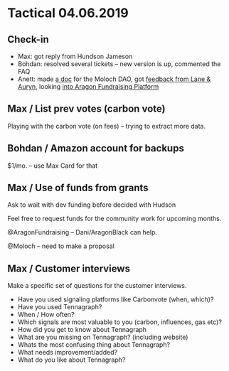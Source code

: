 # Tactical 04.06.2019

## Check-in

* Max: got reply from Hundson Jameson
* Bohdan: resolved several tickets – new version is up, commented the FAQ
* Anett: made [a doc](https://docs.google.com/document/d/1pXAqi9MJG57bvXLViAqGBn-HlqCSJA4FIYbgmJSCk_4/edit) for the Moloch DAO, got [feedback from Lane & Auryn](https://docs.google.com/document/d/1zbfGbwUrGHtjmyHnfyqSJzQGsWgvYCe9l9EVGnJ0CMg/edit), looking [into Aragon Fundraising Platform](https://blog.aragon.org/introducing-aragon-fundraising/)

## Max / List prev votes \(carbon vote\)

Playing with the carbon vote \(on fees\) – trying to extract more data.

## Bohdan / Amazon account for backups

$1/mo. – use Max Card for that

## Max / Use of funds from grants

Ask to wait with dev funding before decided with Hudson

Feel free to request funds for the community work for upcoming months.

@AragonFundraising – Dani/AragonBlack can help. 

@Moloch – need to make a proposal

## Max / Customer interviews

Make a specific set of questions for the customer interviews.

* Have you used signaling platforms like Carbonvote \(when, which\)?
* Have you used Tennagraph?
* When / How often?
* Which signals are most valuable to you \(carbon, influences, gas etc\)?
* How did you get to know about Tennagraph
* What are you missing on Tennagraph? \(including website\)
* Whats the most confusing thing about Tennagraph?
* What needs improvement/added? 
* What do you like about Tennagraph?

